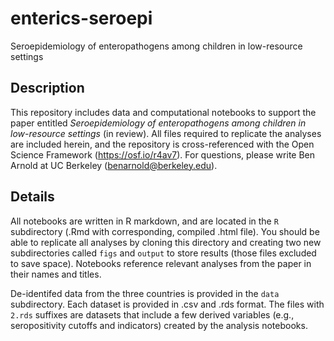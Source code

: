 # enterics-seroepi
Seroepidemiology of enteropathogens among children in low-resource settings


## Description

This repository includes data and computational notebooks to support the paper entitled _Seroepidemiology of enteropathogens among children in low-resource settings_ (in review). All files required to replicate the analyses are included herein, and the repository is cross-referenced with the Open Science Framework (https://osf.io/r4av7).  For questions, please write Ben Arnold at UC Berkeley (benarnold@berkeley.edu). 

## Details

All notebooks are written in R markdown, and are located in the `R` subdirectory (.Rmd with corresponding, compiled .html file).  You should be able to replicate all analyses by cloning this directory and creating two new subdirectories called `figs` and `output` to store results (those files excluded to save space).  Notebooks reference relevant analyses from the paper in their names and titles.  

De-identifed data from the three countries is provided in the `data` subdirectory. Each dataset is provided in .csv and .rds format. The files with `2.rds` suffixes are datasets that include a few derived variables (e.g., seropositivity cutoffs and indicators) created by the analysis notebooks.

